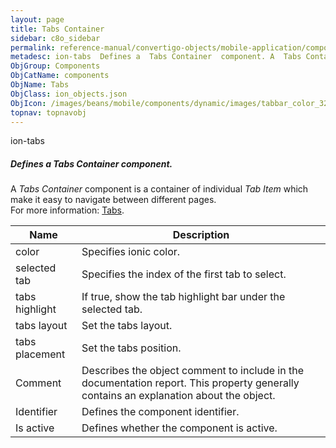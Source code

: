 ```yaml
---
layout: page
title: Tabs Container
sidebar: c8o_sidebar
permalink: reference-manual/convertigo-objects/mobile-application/components/components/tab-container/
metadesc: ion-tabs  Defines a  Tabs Container  component. A  Tabs Container  component is a container of individual  Tab Item  which make it easy to navigate be
ObjGroup: Components
ObjCatName: components
ObjName: Tabs
ObjClass: ion_objects.json
ObjIcon: /images/beans/mobile/components/dynamic/images/tabbar_color_32x32.png
topnav: topnavobj
---
```

ion-tabs<br/>

##### Defines a <i>Tabs Container</i> component.<br/>
A <i>Tabs Container</i> component is a container of individual <i>Tab Item</i> which make it easy to navigate between different pages.<br/>
 For more information: <a href='https://ionicframework.com/docs/v3/components/#tabs' target='_blank'>Tabs</a>.

Name | Description 
--- | ---
color | Specifies ionic color.
selected tab | Specifies the index of the first tab to select.
tabs highlight | If true, show the tab highlight bar under the selected tab.
tabs layout | Set the tabs layout.
tabs placement | Set the tabs position.
Comment | Describes the object comment to include in the documentation report.  This property generally contains an explanation about the object. 
Identifier | Defines the component identifier.  
Is active | Defines whether the component is active. 

